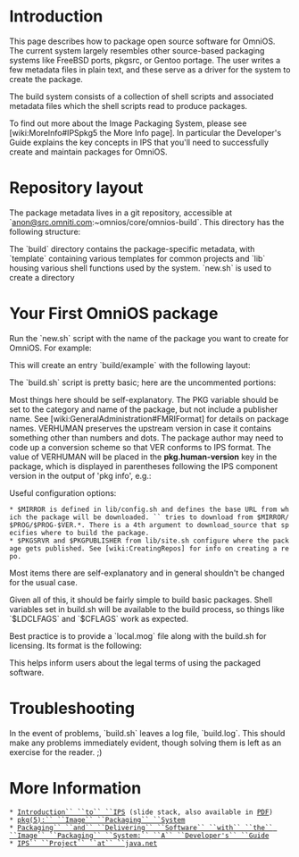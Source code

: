 Introduction
============

This page describes how to package open source software for OmniOS. The
current system largely resembles other source-based packaging systems
like FreeBSD ports, pkgsrc, or Gentoo portage. The user writes a few
metadata files in plain text, and these serve as a driver for the system
to create the package.

The build system consists of a collection of shell scripts and
associated metadata files which the shell scripts read to produce
packages.

To find out more about the Image Packaging System, please see
\[wiki:MoreInfo\#IPSpkg5 the More Info page\]. In particular the
Developer's Guide explains the key concepts in IPS that you'll need to
successfully create and maintain packages for OmniOS.

Repository layout
=================

The package metadata lives in a git repository, accessible at
\`anon@src.omniti.com:\~omnios/core/omnios-build\`. This directory has
the following structure:

The \`build\` directory contains the package-specific metadata, with
\`template\` containing various templates for common projects and
\`lib\` housing various shell functions used by the system. \`new.sh\`
is used to create a directory

Your First OmniOS package
=========================

Run the \`new.sh\` script with the name of the package you want to
create for OmniOS. For example:

This will create an entry \`build/example\` with the following layout:

The \`build.sh\` script is pretty basic; here are the uncommented
portions:

Most things here should be self-explanatory. The PKG variable should be
set to the category and name of the package, but not include a publisher
name. See \[wiki:GeneralAdministration\#FMRIFormat\] for details on
package names. VERHUMAN preserves the upstream version in case it
contains something other than numbers and dots. The package author may
need to code up a conversion scheme so that VER conforms to IPS format.
The value of VERHUMAN will be placed in the **pkg.human-version** key in
the package, which is displayed in parentheses following the IPS
component version in the output of 'pkg info', e.g.:

Useful configuration options:

`* $MIRROR is defined in lib/config.sh and defines the base URL from which the package will be downloaded. `` tries to download from $MIRROR/$PROG/$PROG-$VER.*. There is a 4th argument to download_source that specifies where to build the package.`\
`* $PKGSRVR and $PKGPUBLISHER from lib/site.sh configure where the package gets published. See [wiki:CreatingRepos] for info on creating a repo.`

Most items there are self-explanatory and in general shouldn't be
changed for the usual case.

Given all of this, it should be fairly simple to build basic packages.
Shell variables set in build.sh will be available to the build process,
so things like \`\$LDCLFAGS\` and \`\$CFLAGS\` work as expected.

Best practice is to provide a \`local.mog\` file along with the build.sh
for licensing. Its format is the following:

This helps inform users about the legal terms of using the packaged
software.

Troubleshooting
===============

In the event of problems, \`build.sh\` leaves a log file, \`build.log\`.
This should make any problems immediately evident, though solving them
is left as an exercise for the reader. ;)

More Information
================

`* `[`Introduction`` ``to`` ``IPS`](http://www.slideshare.net/esproul/ips-image-packaging-system)` (slide stack, also available in `[`PDF`](http://omnios.omniti.com/media/IPS_Intro.pdf)`)`\
`* `[`pkg(5):`` ``Image`` ``Packaging`` ``System`](http://en.wikipedia.org/wiki/Image_Packaging_System)\
`* `[`Packaging`` ``and`` ``Delivering`` ``Software`` ``with`` ``the`` ``Image`` ``Packaging`` ``System:`` ``A`` ``Developer's`` ``Guide`](http://omnios.omniti.com/media/ipsdevguide.pdf)\
`* `[`IPS`` ``Project`` ``at`` ``java.net`](https://java.net/projects/ips)
